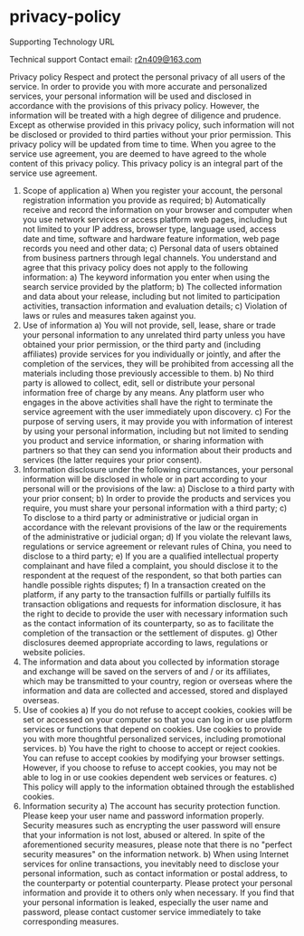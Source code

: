 # privacy-policy
Supporting Technology URL

Technical support
Contact email: r2n409@163.com

Privacy policy
Respect and protect the personal privacy of all users of the service. In order to provide you with more accurate and personalized services, your personal information will be used and disclosed in accordance with the provisions of this privacy policy. However, the information will be treated with a high degree of diligence and prudence. Except as otherwise provided in this privacy policy, such information will not be disclosed or provided to third parties without your prior permission. This privacy policy will be updated from time to time. When you agree to the service use agreement, you are deemed to have agreed to the whole content of this privacy policy. This privacy policy is an integral part of the service use agreement.
1. Scope of application
a) When you register your account, the personal registration information you provide as required;
b) Automatically receive and record the information on your browser and computer when you use network services or access platform web pages, including but not limited to your IP address, browser type, language used, access date and time, software and hardware feature information, web page records you need and other data;
c) Personal data of users obtained from business partners through legal channels.
You understand and agree that this privacy policy does not apply to the following information:
a) The keyword information you enter when using the search service provided by the platform;
b) The collected information and data about your release, including but not limited to participation activities, transaction information and evaluation details;
c) Violation of laws or rules and measures taken against you.
2. Use of information
a) You will not provide, sell, lease, share or trade your personal information to any unrelated third party unless you have obtained your prior permission, or the third party and (including affiliates) provide services for you individually or jointly, and after the completion of the services, they will be prohibited from accessing all the materials including those previously accessible to them.
b) No third party is allowed to collect, edit, sell or distribute your personal information free of charge by any means. Any platform user who engages in the above activities shall have the right to terminate the service agreement with the user immediately upon discovery.
c) For the purpose of serving users, it may provide you with information of interest by using your personal information, including but not limited to sending you product and service information, or sharing information with partners so that they can send you information about their products and services (the latter requires your prior consent).
3. Information disclosure under the following circumstances, your personal information will be disclosed in whole or in part according to your personal will or the provisions of the law:
a) Disclose to a third party with your prior consent;
b) In order to provide the products and services you require, you must share your personal information with a third party;
c) To disclose to a third party or administrative or judicial organ in accordance with the relevant provisions of the law or the requirements of the administrative or judicial organ;
d) If you violate the relevant laws, regulations or service agreement or relevant rules of China, you need to disclose to a third party;
e) If you are a qualified intellectual property complainant and have filed a complaint, you should disclose it to the respondent at the request of the respondent, so that both parties can handle possible rights disputes;
f) In a transaction created on the platform, if any party to the transaction fulfills or partially fulfills its transaction obligations and requests for information disclosure, it has the right to decide to provide the user with necessary information such as the contact information of its counterparty, so as to facilitate the completion of the transaction or the settlement of disputes.
g) Other disclosures deemed appropriate according to laws, regulations or website policies.
4. The information and data about you collected by information storage and exchange will be saved on the servers of and / or its affiliates, which may be transmitted to your country, region or overseas where the information and data are collected and accessed, stored and displayed overseas.
5. Use of cookies
a) If you do not refuse to accept cookies, cookies will be set or accessed on your computer so that you can log in or use platform services or functions that depend on cookies. Use cookies to provide you with more thoughtful personalized services, including promotional services.
b) You have the right to choose to accept or reject cookies. You can refuse to accept cookies by modifying your browser settings. However, if you choose to refuse to accept cookies, you may not be able to log in or use cookies dependent web services or features.
c) This policy will apply to the information obtained through the established cookies.
6. Information security
a) The account has security protection function. Please keep your user name and password information properly. Security measures such as encrypting the user password will ensure that your information is not lost, abused or altered. In spite of the aforementioned security measures, please note that there is no "perfect security measures" on the information network.
b) When using Internet services for online transactions, you inevitably need to disclose your personal information, such as contact information or postal address, to the counterparty or potential counterparty. Please protect your personal information and provide it to others only when necessary. If you find that your personal information is leaked, especially the user name and password, please contact customer service immediately to take corresponding measures.
